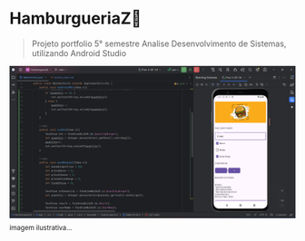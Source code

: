 # HamburgueriaZ🍔

> Projeto portfolio 5° semestre Analise Desenvolvimento de Sistemas, utilizando Android Studio

![img-project](./img-project/img.png)
<sub>imagem ilustrativa...</sub>
